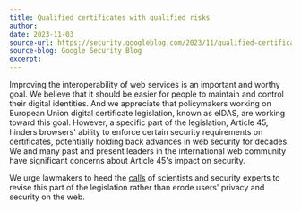 ```yaml
---
title: Qualified certificates with qualified risks
author:
date: 2023-11-03
source-url: https://security.googleblog.com/2023/11/qualified-certificates-with-qualified.html
source-blog: Google Security Blog
excerpt: 
---
```


Improving the interoperability of web services is an important and worthy goal. We believe that it should be easier for people to maintain and control their digital identities. And we appreciate that policymakers working on European Union digital certificate legislation, known as eIDAS, are working toward this goal. However, a specific part of the legislation, Article 45, hinders browsers' ability to enforce certain security requirements on certificates, potentially holding back advances in web security for decades. We and many past and present leaders in the international web community have significant concerns about Article 45's impact on security.

We urge lawmakers to heed the [calls](https://eidas-open-letter.org/) of scientists and security experts to revise this part of the legislation rather than erode users' privacy and security on the web.